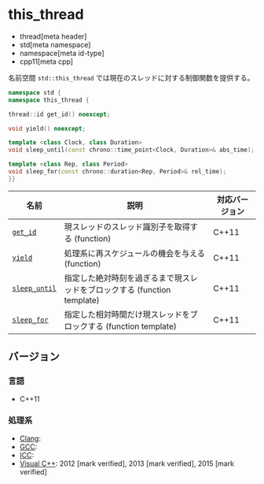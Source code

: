 # this_thread
* thread[meta header]
* std[meta namespace]
* namespace[meta id-type]
* cpp11[meta cpp]

名前空間 `std::this_thread` では現在のスレッドに対する制御関数を提供する。

```cpp
namespace std {
namespace this_thread {

thread::id get_id() noexcept;

void yield() noexcept;

template <class Clock, class Duration>
void sleep_until(const chrono::time_point<Clock, Duration>& abs_time);

template <class Rep, class Period>
void sleep_for(const chrono::duration<Rep, Period>& rel_time);
}}
```


| 名前 | 説明 | 対応バージョン |
|-----------------------------------------------|--------------------------------------------------------------------------|-------|
| [`get_id`](this_thread/get_id.md)           | 現スレッドのスレッド識別子を取得する (function)                          | C++11 |
| [`yield`](this_thread/yield.md)             | 処理系に再スケジュールの機会を与える (function)                          | C++11 |
| [`sleep_until`](this_thread/sleep_until.md) | 指定した絶対時刻を過ぎるまで現スレッドをブロックする (function template) | C++11 |
| [`sleep_for`](this_thread/sleep_for.md)     | 指定した相対時間だけ現スレッドをブロックする (function template)         | C++11 |

## バージョン
### 言語
- C++11

### 処理系
- [Clang](/implementation.md#clang):
- [GCC](/implementation.md#gcc):
- [ICC](/implementation.md#icc): 
- [Visual C++](/implementation.md#visual_cpp): 2012 [mark verified], 2013 [mark verified], 2015 [mark verified]
